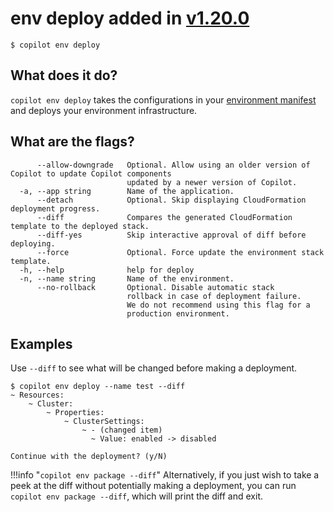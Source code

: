 # env deploy <span class="version" > added in [v1.20.0](../../blogs/release-v120.en.md) </span>
```console
$ copilot env deploy
```

## What does it do?

`copilot env deploy` takes the configurations in your [environment manifest](../manifest/environment.en.md) and deploys your environment infrastructure.

## What are the flags?

```
      --allow-downgrade   Optional. Allow using an older version of Copilot to update Copilot components
                          updated by a newer version of Copilot.
  -a, --app string        Name of the application.
      --detach            Optional. Skip displaying CloudFormation deployment progress.
      --diff              Compares the generated CloudFormation template to the deployed stack.
      --diff-yes          Skip interactive approval of diff before deploying.
      --force             Optional. Force update the environment stack template.
  -h, --help              help for deploy
  -n, --name string       Name of the environment.
      --no-rollback       Optional. Disable automatic stack
                          rollback in case of deployment failure.
                          We do not recommend using this flag for a
                          production environment.
```

## Examples
Use `--diff` to see what will be changed before making a deployment.

```console
$ copilot env deploy --name test --diff
~ Resources:
    ~ Cluster:
        ~ Properties:
            ~ ClusterSettings:
                ~ - (changed item)
                  ~ Value: enabled -> disabled

Continue with the deployment? (y/N)
```

!!!info "`copilot env package --diff`"
    Alternatively, if you just wish to take a peek at the diff without potentially making a deployment,
    you can run `copilot env package --diff`, which will print the diff and exit.
